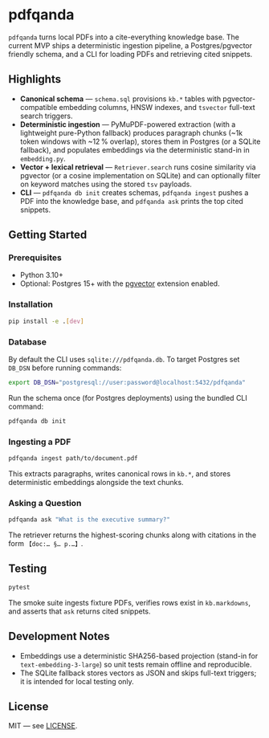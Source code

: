 # pdfqanda

`pdfqanda` turns local PDFs into a cite-everything knowledge base. The current
MVP ships a deterministic ingestion pipeline, a Postgres/pgvector friendly
schema, and a CLI for loading PDFs and retrieving cited snippets.

## Highlights

- **Canonical schema** — `schema.sql` provisions `kb.*` tables with
  pgvector-compatible embedding columns, HNSW indexes, and `tsvector` full-text
  search triggers.
- **Deterministic ingestion** — PyMuPDF-powered extraction (with a lightweight
  pure-Python fallback) produces paragraph chunks (~1k token windows with ~12 %
  overlap), stores them in Postgres (or a SQLite fallback), and populates
  embeddings via the deterministic stand-in in `embedding.py`.
- **Vector + lexical retrieval** — `Retriever.search` runs cosine similarity via
  pgvector (or a cosine implementation on SQLite) and can optionally filter on
  keyword matches using the stored `tsv` payloads.
- **CLI** — `pdfqanda db init` creates schemas, `pdfqanda ingest` pushes a PDF
  into the knowledge base, and `pdfqanda ask` prints the top cited snippets.

## Getting Started

### Prerequisites

- Python 3.10+
- Optional: Postgres 15+ with the [pgvector](https://github.com/pgvector/pgvector)
  extension enabled.

### Installation

```bash
pip install -e .[dev]
```

### Database

By default the CLI uses `sqlite:///pdfqanda.db`. To target Postgres set
`DB_DSN` before running commands:

```bash
export DB_DSN="postgresql://user:password@localhost:5432/pdfqanda"
```

Run the schema once (for Postgres deployments) using the bundled CLI command:

```bash
pdfqanda db init
```

### Ingesting a PDF

```bash
pdfqanda ingest path/to/document.pdf
```

This extracts paragraphs, writes canonical rows in `kb.*`, and stores
deterministic embeddings alongside the text chunks.

### Asking a Question

```bash
pdfqanda ask "What is the executive summary?"
```

The retriever returns the highest-scoring chunks along with citations in the
form `【doc:… §… p.…】`.

## Testing

```bash
pytest
```

The smoke suite ingests fixture PDFs, verifies rows exist in `kb.markdowns`, and
asserts that `ask` returns cited snippets.

## Development Notes

- Embeddings use a deterministic SHA256-based projection (stand-in for
  `text-embedding-3-large`) so unit tests remain offline and reproducible.
- The SQLite fallback stores vectors as JSON and skips full-text triggers; it is
  intended for local testing only.

## License

MIT — see [LICENSE](LICENSE).
